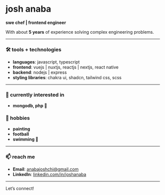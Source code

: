 # josh anaba

**swe chef | frontend engineer**

With about **5 years** of experience solving complex engineering problems.

---

### 🛠 tools + technologies

- **languages**: javascript, typescript
- **frontend**: vuejs | nuxtjs, reactjs | nextjs, react native
- **backend**: nodejs | express
- **styling libraries**: chakra ui, shadcn, tailwind css, scss

---

### 🌱 currently interested in

- **mongodb,  php 👀**

### 🌱 hobbies

- **painting**
- **football**
- **swimming 👀**

---

### 📫 reach me

- **Email**: [anabajoshchi@gmail.com](mailto:anabajoshchi@gmail.com)
- **LinkedIn**: [linkedin.com/in/joshanaba](https://www.linkedin.com/in/joshanaba/)

---

Let’s connect!
